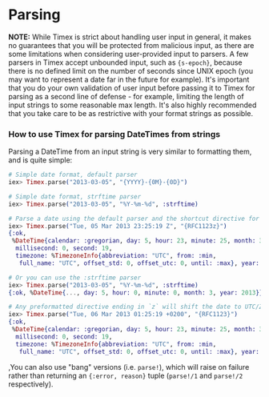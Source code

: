 # Parsing

**NOTE:** While Timex is strict about handling user input in general, it makes no guarantees that you will be protected from malicious input, as there are some limitations when considering user-provided input to parsers. A few parsers in Timex accept unbounded input, such as `{s-epoch}`, because there is no defined limit on the number of seconds since UNIX epoch (you may want to represent a date far in the future for example). It's important that you do your own validation of user input before passing it to Timex for parsing as a second line of defense - for example, limiting the length of input strings to some reasonable max length. It's also highly recommended that you take care to be as restrictive with your format strings as possible.

### How to use Timex for parsing DateTimes from strings

Parsing a DateTime from an input string is very similar to formatting them, and is quite simple:

```elixir
# Simple date format, default parser
iex> Timex.parse("2013-03-05", "{YYYY}-{0M}-{0D}")

# Simple date format, strftime parser
iex> Timex.parse("2013-03-05", "%Y-%m-%d", :strftime)

# Parse a date using the default parser and the shortcut directive for RFC 1123
iex> Timex.parse("Tue, 05 Mar 2013 23:25:19 Z", "{RFC1123z}")
{:ok,
 %DateTime{calendar: :gregorian, day: 5, hour: 23, minute: 25, month: 3,
  millisecond: 0, second: 19,
  timezone: %TimezoneInfo{abbreviation: "UTC", from: :min,
   full_name: "UTC", offset_std: 0, offset_utc: 0, until: :max}, year: 2013}}

# Or you can use the :strftime parser
iex> Timex.parse("2013-03-05", "%Y-%m-%d", :strftime)
{:ok, %DateTime{..., day: 5, hour: 0, minute: 0, month: 3, year: 2013}}

# Any preformatted directive ending in `z` will shift the date to UTC/Zulu
iex> Timex.parse("Tue, 06 Mar 2013 01:25:19 +0200", "{RFC1123}")
{:ok,
 %DateTime{calendar: :gregorian, day: 5, hour: 23, minute: 25, month: 3,
  millisecond: 0, second: 19,
  timezone: %TimezoneInfo{abbreviation: "UTC", from: :min,
   full_name: "UTC", offset_std: 0, offset_utc: 0, until: :max}, year: 2013}}
```

,You can also use "bang" versions (i.e. `parse!`), which will raise on failure rather than returning an `{:error, reason}` tuple (`parse!/1` and `parse!/2` respectively).
